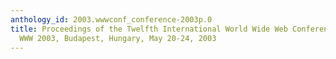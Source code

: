 ```yaml
---
anthology_id: 2003.wwwconf_conference-2003p.0
title: Proceedings of the Twelfth International World Wide Web Conference - Posters,
  WWW 2003, Budapest, Hungary, May 20-24, 2003
---
```

